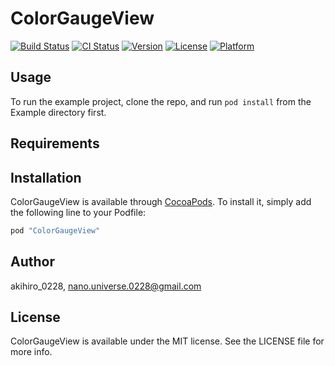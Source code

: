 # ColorGaugeView

[![Build Status](https://travis-ci.org/akihiro0228/ColorGaugeView.svg?branch=travis)](https://travis-ci.org/akihiro0228/ColorGaugeView)
[![CI Status](http://img.shields.io/travis/akihiro_0228/ColorGaugeView.svg?style=flat)](https://travis-ci.org/akihiro_0228/ColorGaugeView)
[![Version](https://img.shields.io/cocoapods/v/ColorGaugeView.svg?style=flat)](http://cocoapods.org/pods/ColorGaugeView)
[![License](https://img.shields.io/cocoapods/l/ColorGaugeView.svg?style=flat)](http://cocoapods.org/pods/ColorGaugeView)
[![Platform](https://img.shields.io/cocoapods/p/ColorGaugeView.svg?style=flat)](http://cocoapods.org/pods/ColorGaugeView)

## Usage

To run the example project, clone the repo, and run `pod install` from the Example directory first.

## Requirements

## Installation

ColorGaugeView is available through [CocoaPods](http://cocoapods.org). To install
it, simply add the following line to your Podfile:

```ruby
pod "ColorGaugeView"
```

## Author

akihiro_0228, nano.universe.0228@gmail.com

## License

ColorGaugeView is available under the MIT license. See the LICENSE file for more info.
